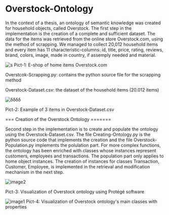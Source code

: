 # Overstock-Ontology

In the context of a thesis, an ontology of semantic knowledge was created for household objects, called Overstock. The first step in the implementation is the creation of a complete and sufficient dataset. The data for the items was retrieved from the online store Overstock.com, using the method of scrapping. We managed to collect 20,012 household items and every item has 11 characteristic-columns: id, title, price, rating, reviews, brand, colors, image, made in country, if assemply needed and material. 

![s](https://user-images.githubusercontent.com/128267473/228316134-2ebc1595-fcf1-4b19-b32a-4506dad78589.png)
Pict-1: E-shop of home items Overstock.com

Overstcok-Scrapping.py: contains the python source file for the scrapping method

Overstock-Dataset.csv: the dataset of the household items (20.012 items)

![δδδδ](https://user-images.githubusercontent.com/128267473/228316873-11ff2618-18da-4fe5-a309-2bb94df9fef6.png)

Pict-2: Example of 3 items in Overstock-Dataset.csv

=== Creation of the Overstock Ontology =======

Second step in the implementation is to create and populate the ontology using the Overstock-Dataset.csv. The file Creating-Ontology.py is the python source code that implements the creation and the file Overstock-Population.py implements the polulation part. For more complex functions, the ontology has been enriched with classes whose instances represent customers, employees and transactions. The population part only applies to home object instances. The creation of instances for classes Transaction, Customer, Employee,  is implemented in the retrieval and modification mechanism in the next step.

![image2](https://user-images.githubusercontent.com/128267473/228058762-ac581908-425d-4c3b-ad05-7b5e4db8c90d.png)

Pict-3: Visualization of Overstock ontology using Protégé software

![image1](https://user-images.githubusercontent.com/128267473/228059638-5a145707-851c-48c9-aa24-cd186258819b.png)
Pict-4: Visualization of Overstock ontology's main classes with properties
